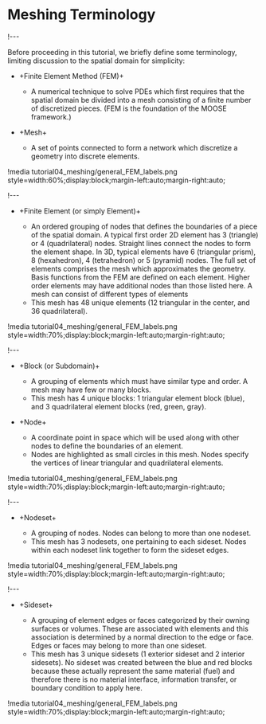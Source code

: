 # Meshing Terminology

!---

Before proceeding in this tutorial, we briefly define some terminology, limiting discussion to the spatial domain for simplicity:

- +Finite Element Method (FEM)+

  - A numerical technique to solve PDEs which first requires that the spatial domain be divided into a mesh consisting of a finite number of discretized pieces. (FEM is the foundation of the MOOSE framework.)

- +Mesh+

  - A set of points connected to form a network which discretize a geometry into discrete elements.

!media tutorial04_meshing/general_FEM_labels.png
       style=width:60%;display:block;margin-left:auto;margin-right:auto;

!---

- +Finite Element (or simply Element)+

  - An ordered grouping of nodes that defines the boundaries of a piece of the spatial domain. A typical first order 2D element has 3 (triangle) or 4 (quadrilateral) nodes. Straight lines connect the nodes to form the element shape. In 3D, typical elements have 6 (triangular prism), 8 (hexahedron), 4 (tetrahedron) or 5 (pyramid) nodes. The full set of elements comprises the mesh which approximates the geometry. Basis functions from the FEM are defined on each element. Higher order elements may have additional nodes than those listed here. A mesh can consist of different types of elements
  - This mesh has 48 unique elements (12 triangular in the center, and 36 quadrilateral).

!media tutorial04_meshing/general_FEM_labels.png
       style=width:70%;display:block;margin-left:auto;margin-right:auto;

!---

- +Block (or Subdomain)+

  - A grouping of elements which must have similar type and order. A mesh may have few or many blocks.
  - This mesh has 4 unique blocks: 1 triangular element block (blue), and 3 quadrilateral element blocks (red, green, gray).

- +Node+

  - A coordinate point in space which will be used along with other nodes to define the boundaries of an element.
  - Nodes are highlighted as small circles in this mesh. Nodes specify the vertices of linear triangular and quadrilateral elements.

!media tutorial04_meshing/general_FEM_labels.png
       style=width:70%;display:block;margin-left:auto;margin-right:auto;

!---

- +Nodeset+

  - A grouping of nodes. Nodes can belong to more than one nodeset.
  - This mesh has 3 nodesets, one pertaining to each sideset. Nodes within each nodeset link together to form the sideset edges.

!media tutorial04_meshing/general_FEM_labels.png
       style=width:70%;display:block;margin-left:auto;margin-right:auto;

!---

- +Sideset+

  - A grouping of element edges or faces categorized by their owning surfaces or volumes. These are associated with elements and this association is determined by a normal direction to the edge or face. Edges or faces may belong to more than one sideset.
  - This mesh has 3 unique sidesets (1 exterior sideset and 2 interior sidesets). No sideset was created between the blue and red blocks because these actually represent the same material (fuel) and therefore there is no material interface, information transfer, or boundary condition to apply here.

!media tutorial04_meshing/general_FEM_labels.png
       style=width:70%;display:block;margin-left:auto;margin-right:auto;
